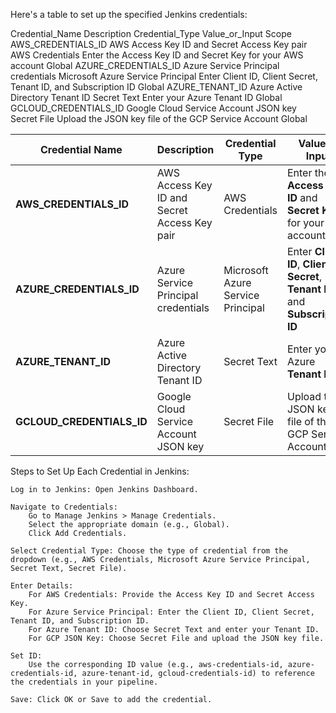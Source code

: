 Here's a table to set up the specified Jenkins credentials:


Credential_Name          	Description	                                        Credential_Type	                        Value_or_Input	                                                   Scope
AWS_CREDENTIALS_ID	      AWS Access Key ID and Secret Access Key pair	      AWS Credentials	                        Enter the Access Key ID and Secret Key for your AWS account	       Global
AZURE_CREDENTIALS_ID	    Azure Service Principal credentials	                Microsoft Azure Service Principal	      Enter Client ID, Client Secret, Tenant ID, and Subscription ID	   Global
AZURE_TENANT_ID	          Azure Active Directory Tenant ID	                  Secret Text	                            Enter your Azure Tenant ID	                                       Global
GCLOUD_CREDENTIALS_ID    	Google Cloud Service Account JSON key	              Secret File	                             Upload the JSON key file of the GCP Service Account	             Global



| **Credential Name**       | **Description**                                    | **Credential Type**                  | **Value** or **Input**                     | **Scope** |
|----------------------------|----------------------------------------------------|---------------------------------------|---------------------------------------------|-----------|
| **AWS_CREDENTIALS_ID**     | AWS Access Key ID and Secret Access Key pair      | AWS Credentials                      | Enter the **Access Key ID** and **Secret Key** for your AWS account | Global    |
| **AZURE_CREDENTIALS_ID**   | Azure Service Principal credentials               | Microsoft Azure Service Principal     | Enter **Client ID**, **Client Secret**, **Tenant ID**, and **Subscription ID** | Global    |
| **AZURE_TENANT_ID**        | Azure Active Directory Tenant ID                  | Secret Text                          | Enter your Azure **Tenant ID**              | Global    |
| **GCLOUD_CREDENTIALS_ID**  | Google Cloud Service Account JSON key             | Secret File                          | Upload the JSON key file of the GCP Service Account | Global    |





Steps to Set Up Each Credential in Jenkins:

    Log in to Jenkins: Open Jenkins Dashboard.

    Navigate to Credentials:
        Go to Manage Jenkins > Manage Credentials.
        Select the appropriate domain (e.g., Global).
        Click Add Credentials.

    Select Credential Type: Choose the type of credential from the dropdown (e.g., AWS Credentials, Microsoft Azure Service Principal, Secret Text, Secret File).

    Enter Details:
        For AWS Credentials: Provide the Access Key ID and Secret Access Key.
        For Azure Service Principal: Enter the Client ID, Client Secret, Tenant ID, and Subscription ID.
        For Azure Tenant ID: Choose Secret Text and enter your Tenant ID.
        For GCP JSON Key: Choose Secret File and upload the JSON key file.

    Set ID:
        Use the corresponding ID value (e.g., aws-credentials-id, azure-credentials-id, azure-tenant-id, gcloud-credentials-id) to reference the credentials in your pipeline.

    Save: Click OK or Save to add the credential.
